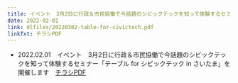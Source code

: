 ```yaml
---
title: イベント　3月2日に行政＆市民協働で今話題のシビックテックを知って体験するセミナー「テーブル for シビックテック in さいたま」を開催します
date: 2022-02-01
link: dlfiles/20220302-table-for-civictech.pdf
linkTxt: チラシPDF
---
```

- 2022.02.01　イベント　3月2日に行政＆市民協働で今話題のシビックテックを知って体験するセミナー「テーブル for シビックテック in さいたま」を開催します　[チラシPDF](dlfiles/20220302-table-for-civictech.pdf)
